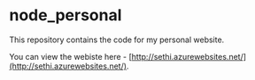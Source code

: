﻿# node_personal

This repository contains the code for my personal website.

You can view the webiste here - [http://sethi.azurewebsites.net/](http://sethi.azurewebsites.net/).


